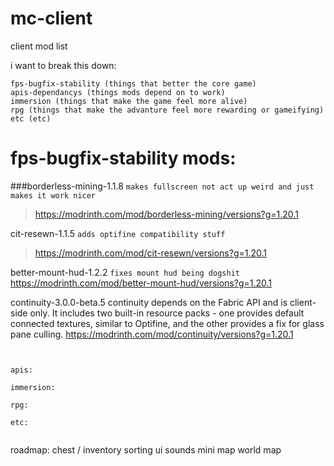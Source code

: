 # mc-client

client mod list

i want to break this down:

```
fps-bugfix-stability (things that better the core game)
apis-dependancys (things mods depend on to work)
immersion (things that make the game feel more alive)
rpg (things that make the advanture feel more rewarding or gameifying)
etc (etc)
```


# fps-bugfix-stability mods:

###borderless-mining-1.1.8
```makes fullscreen not act up weird and just makes it work nicer```
> https://modrinth.com/mod/borderless-mining/versions?g=1.20.1

cit-resewn-1.1.5
```adds optifine compatibility stuff```
> https://modrinth.com/mod/cit-resewn/versions?g=1.20.1

better-mount-hud-1.2.2
```fixes mount hud being dogshit```
https://modrinth.com/mod/better-mount-hud/versions?g=1.20.1

continuity-3.0.0-beta.5
continuity depends on the Fabric API and is client-side only. It includes two built-in resource packs - one provides default connected textures, similar to Optifine, and the other provides a fix for glass pane culling.
https://modrinth.com/mod/continuity/versions?g=1.20.1


```


apis:

immersion:

rpg:

etc:


```
roadmap:
chest / inventory sorting
ui sounds
mini map
world map
```
